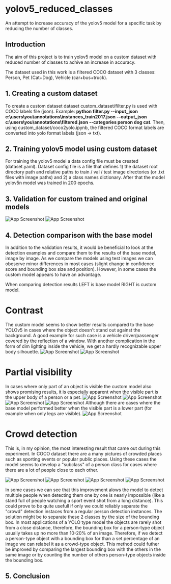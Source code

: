 # yolov5_reduced_classes
An attempt to increase accuracy of the yolov5 model for a specific task by reducing the number of classes.

## Introduction
The aim of this project is to train yolov5 model on a custom dataset with reduced number of classes to achive an increase in accuracy.

The dataset used in this work is a filtered COCO dataset with 3 classes: Person, Pet (Cat+Dog), Vehicle (car+bus+truck).

## 1. Creating a custom dataset
To create a custom dataset dataset custom_dataset/filter.py is used with COCO labels file (json). Example: **python filter.py --input_json c:\users\you\annotations\instances_train2017.json --output_json c:\users\you\annotations\filtered.json --categories person dog cat**. Then, using custom_dataset/coco2yolo.ipynb, the filtered COCO format labels are converted into yolo format labels (json -> txt).

## 2. Training yolov5 model using custom dataset
For training the yolov5 model a data config file must be created (dataset.yaml). Dataset config file is a file that defines 1) the dataset root directory path and relative paths to train / val / test image directories (or .txt files with image paths) and 2) a class names dictionary. After that the model yolov5n model was trained in 200 epochs.

## 3. Validation for custom trained and original models
![App Screenshot](https://raw.githubusercontent.com/AlexeyDzyubaP/yolov5_reduced_classes/main/screenshots/000000035682_original.jpg)
![App Screenshot](https://raw.githubusercontent.com/AlexeyDzyubaP/yolov5_reduced_classes/main/screenshots/000000035682_custom.jpg)

## 4. Detection comparison with the base model

In addition to the validation results, it would be beneficial to look at the detection examples and compare them to the results of the base model, image by image. As we compare the models using test images we can obeserve minor differences in most cases (slight change in confidence score and bounding box size and position). However, in some cases the custom model appears to have an advantage. 

When comparing detection results LEFT is base model RIGHT is custom model.
# Contrast 

The custom model seems to show better results compared to the base YOLOv5 in cases where the object doesn't stand out against the background. A good example for such case is a vehicle driver/passenger covered by the reflection of a window. With another complication in the form of dim lighting inside the vehicle, we get a hardly recognizable upper body silhouette. 
![App Screenshot](https://raw.githubusercontent.com/AlexeyDzyubaP/yolov5_reduced_classes/main/screenshots/5037.jpg)
![App Screenshot](https://raw.githubusercontent.com/AlexeyDzyubaP/yolov5_reduced_classes/main/screenshots/6040.jpg)

# Partial visibility
In cases where only part of an object is visible the custom model also shows promising results, it is especially apparent when the visible part is the upper body of a person or a pet. 
![App Screenshot](https://raw.githubusercontent.com/AlexeyDzyubaP/yolov5_reduced_classes/main/screenshots/1251.jpg)
![App Screenshot](https://raw.githubusercontent.com/AlexeyDzyubaP/yolov5_reduced_classes/main/screenshots/61108.jpg)
![App Screenshot](https://raw.githubusercontent.com/AlexeyDzyubaP/yolov5_reduced_classes/main/screenshots/27696.jpg)
![App Screenshot](https://raw.githubusercontent.com/AlexeyDzyubaP/yolov5_reduced_classes/main/screenshots/968.jpg)
Although there are cases where the base model performed better when the visible part is a lower part (for example when only legs are visible).
![App Screenshot](https://raw.githubusercontent.com/AlexeyDzyubaP/yolov5_reduced_classes/main/screenshots/3553.jpg) 

# Crowd detection
This is, in my opinion, the most interesting result that came out during this experiment. 
In COCO dataset there are a many pictures of crowded places such as sporting events or popular public places. Using these cases the model seems to develop a "subclass" of a person class for cases where there are a lot of people close to each other.

![App Screenshot](https://raw.githubusercontent.com/AlexeyDzyubaP/yolov5_reduced_classes/main/screenshots/65798.jpg)
![App Screenshot](https://raw.githubusercontent.com/AlexeyDzyubaP/yolov5_reduced_classes/main/screenshots/2343.jpg) 
![App Screenshot](https://raw.githubusercontent.com/AlexeyDzyubaP/yolov5_reduced_classes/main/screenshots/72795.jpg)
![App Screenshot](https://raw.githubusercontent.com/AlexeyDzyubaP/yolov5_reduced_classes/main/screenshots/60886.jpg) 

In some cases we can see that this improvement alows the model to detect multiple people when detecting them one by one is nearly impossible (like a stand full of people watching a sport event shot from a long distance). This could prove to be quite usefull if only we could reliably separate the "crowd" detection instaces from a regular person detection instances. The solution might be to separate these 2 classes by the size of the bounding box. In most applications of a YOLO type model the objects are rarely shot from a close distance, therefore, the bounding box for a person-type object usually takes up no more than 10-20% of an image. Therefore, if we detect a person-type object with a bounding box for than a set percentage of an image we can relabel it as a crowd-type object. This method could futher be improved by comparing the largest bounding box with the others in the same image or by counting the number of others person-type objects inside the bounding box.

## 5. Conclusion 
